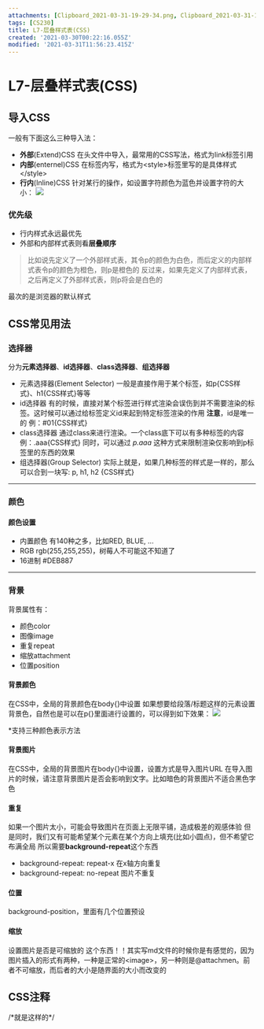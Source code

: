 ```yaml
---
attachments: [Clipboard_2021-03-31-19-29-34.png, Clipboard_2021-03-31-19-44-18.png]
tags: [CS230]
title: L7-层叠样式表(CSS)
created: '2021-03-30T00:22:16.055Z'
modified: '2021-03-31T11:56:23.415Z'
---
```


# L7-层叠样式表(CSS)
## 导入CSS
一般有下面这么三种导入法：
- **外部**(Extend)CSS
在头文件中导入，最常用的CSS写法，格式为link标签引用
- **内部**(enternel)CSS
在标签内写，格式为\<style\>标签里写的是具体样式\<\/style\>
- **行内**(Inline)CSS
针对某行的操作，如设置字符颜色为蓝色并设置字符的大小：
![](@attachment/Clipboard_2021-03-31-19-29-34.png)

### 优先级
- 行内样式永远最优先
- 外部和内部样式表则看**层叠顺序**
> 比如说先定义了一个外部样式表，其令p的颜色为白色，而后定义的内部样式表令p的颜色为橙色，则p是橙色的
反过来，如果先定义了内部样式表，之后再定义了外部样式表，则p将会是白色的

最次的是浏览器的默认样式

## CSS常见用法
### 选择器
分为**元素选择器**、**id选择器**、**class选择器**、**组选择器**
- 元素选择器(Element Selector)
一般是直接作用于某个标签，如p{CSS样式}、h1{CSS样式}等等
- id选择器
有的时候，直接对某个标签进行样式渲染会误伤到并不需要渲染的标签。这时候可以通过给标签定义id来起到特定标签渲染的作用
**注意**，id是唯一的
例：#01{CSS样式}
- class选择器
通过class来进行渲染。一个class底下可以有多种标签的内容
例：.aaa{CSS样式}
同时，可以通过 *p.aaa* 这种方式来限制渲染仅影响到p标签里的东西的效果
- 组选择器(Group Selector)
实际上就是，如果几种标签的样式是一样的，那么可以合到一块写:
p, h1, h2 {CSS样式}

***

### 颜色
#### 颜色设置
- 内置颜色
有140种之多，比如RED, BLUE, ...
- RGB
rgb(255,255,255)，树莓人不可能这不知道了
- 16进制
#DEB887

***

### 背景
背景属性有：
- 颜色color
- 图像image
- 重复repeat
- 缩放attachment
- 位置position
#### 背景颜色
在CSS中，全局的背景颜色在body{}中设置
如果想要给段落/标题这样的元素设置背景色，自然也是可以在p{}里面进行设置的，可以得到如下效果：
![](@attachment/Clipboard_2021-03-31-19-44-18.png)

*支持三种颜色表示方法
#### 背景图片
在CSS中，全局的背景图片在body{}中设置，设置方式是导入图片URL
在导入图片的时候，请注意背景图片是否会影响到文字。比如暗色的背景图片不适合黑色字色

#### 重复
如果一个图片太小，可能会导致图片在页面上无限平铺，造成极差的观感体验
但是同时，我们又有可能希望某个元素在某个方向上填充(比如小圆点)，但不希望它布满全局
所以需要**background-repeat**这个东西
- background-repeat: repeat-x
在x轴方向重复
- background-repeat: no-repeat
图片不重复

#### 位置
background-position，里面有几个位置预设

#### 缩放
设置图片是否是可缩放的
这个东西！！其实写md文件的时候你是有感觉的，因为图片插入的形式有两种，一种是正常的\<image\>，另一种则是@attachmen。前者不可缩放，而后者的大小是随界面的大小而改变的

## CSS注释
/\*就是这样的\*/

